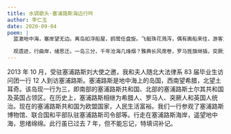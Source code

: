 ```yaml
---
title: 水调歌头·塞浦路斯海边行吟
author: 李仁玉
date: 2020-09-04
poem: |
  蓝澈地中海，塞岸望无边。离岛如浮船屋，鸥鹭任盘旋。飞艇珠花溅泻，偶有画船来往，游客立船舷。秋日微风拂，海面荡漪涟。

  观遗迹，行曲岸，绪思迁。一岛三分，千年沧海几烽烟？雅典长风席卷，罗马旌旗继插，突厥大英蹁。莫道谁功过，樽酒话桑田！
---
```


2013 年 10 月，受驻塞浦路斯刘大使之邀，我和夫人随北大法律系 83 届毕业生访问团一行 12 人到访塞浦路斯。塞浦路斯是地中海上的岛国，西南望希腊，北望土耳奇。该岛现一行为三，即南部的塞浦路斯共和国、北部的塞浦路斯土尔其共和国及英国占领区。在历史上，塞浦路斯相继为希腊人、罗马人、突厥人和英国人统治。现在的塞浦路斯共和国为欧盟国家，人民生活富裕。我们一行参观了塞浦路斯博物馆、联合国和平部队驻塞浦路斯司令部等。行走在塞浦路斯海岸，遥望地中海，思绪绵绵。此行虽已过去 7 年，但不能忘记，特填词补记。
